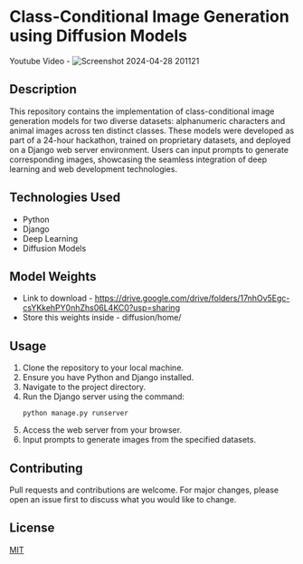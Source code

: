 # Class-Conditional Image Generation using Diffusion Models

Youtube Video -
![Screenshot 2024-04-28 201121](https://github.com/lavish2210/dl-hackathon/assets/90788942/1cad0f36-a467-4faf-b2f0-018aa154b197)


## Description
This repository contains the implementation of class-conditional image generation models for two diverse datasets: alphanumeric characters and animal images across ten distinct classes. These models were developed as part of a 24-hour hackathon, trained on proprietary datasets, and deployed on a Django web server environment. Users can input prompts to generate corresponding images, showcasing the seamless integration of deep learning and web development technologies.

## Technologies Used
- Python
- Django
- Deep Learning
- Diffusion Models
## Model Weights
- Link to download - https://drive.google.com/drive/folders/17nhOv5Egc-csYKkehPY0nhZhs06L4KC0?usp=sharing
- Store this weights inside - diffusion/home/
## Usage
1. Clone the repository to your local machine.
2. Ensure you have Python and Django installed.
3. Navigate to the project directory.
4. Run the Django server using the command:
    ```
    python manage.py runserver
    ```
5. Access the web server from your browser.
6. Input prompts to generate images from the specified datasets.

## Contributing
Pull requests and contributions are welcome. For major changes, please open an issue first to discuss what you would like to change.

## License
[MIT](https://choosealicense.com/licenses/mit/)
